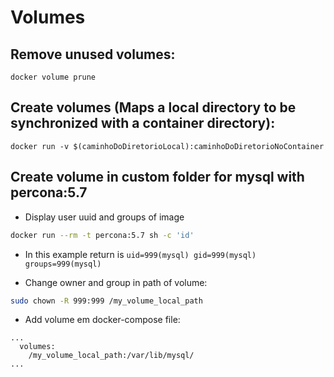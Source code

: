 # Volumes

## Remove unused volumes:
```
docker volume prune
```

## Create volumes (Maps a local directory to be synchronized with a container directory):
```
docker run -v $(caminhoDoDiretorioLocal):caminhoDoDiretorioNoContainer
```

## Create volume in custom folder for mysql with percona:5.7

- Display user uuid and groups of image

```bash
docker run --rm -t percona:5.7 sh -c 'id'
```

- In this example return is `uid=999(mysql) gid=999(mysql) groups=999(mysql)`

- Change owner and group in path of volume:

```bash
sudo chown -R 999:999 /my_volume_local_path
```

- Add volume em docker-compose file:
```docker-compose
...
  volumes:
    /my_volume_local_path:/var/lib/mysql/
...
```
